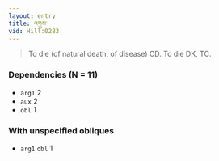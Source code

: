 ```yaml
---
layout: entry
title: འགུམ་
vid: Hill:0283
---
```

> To die (of natural death, of disease) CD\. To die DK, TC\.


### Dependencies (N = 11)
* `arg1` 2
* `aux` 2
* `obl` 1


### With unspecified obliques
* `arg1` `obl` 1
